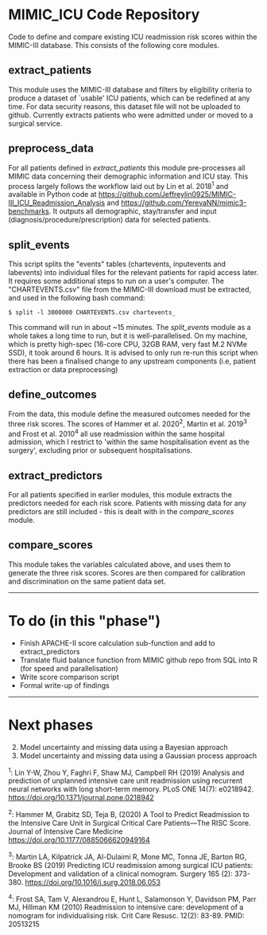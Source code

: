# MIMIC_ICU Code Repository

Code to define and compare existing ICU readmission risk scores within the MIMIC-III database. This consists of the following core modules.

## extract_patients

This module uses the MIMIC-III database and filters by eligibility criteria to produce a dataset of `usable' ICU patients, which can be redefined at any time. For data security reasons, this dataset file will not be uploaded to github. Currently extracts patients who were admitted under or moved to a surgical service.

## preprocess_data

For all patients defined in *extract_patients* this module pre-processes all MIMIC data concerning their demographic information and ICU stay. This process largely follows the workflow laid out by Lin et al. 2018<sup>1</sup> and available in Python code at https://github.com/Jeffreylin0925/MIMIC-III_ICU_Readmission_Analysis and https://github.com/YerevaNN/mimic3-benchmarks. It outputs all demographic, stay/transfer and input (diagnosis/procedure/prescription) data for selected patients.

## split_events

This script splits the "events" tables (chartevents, inputevents and labevents) into individual files for the relevant patients for rapid access later. It requires some additional steps to run on a user's computer. The "CHARTEVENTS.csv" file from the MIMIC-III download must be extracted, and used in the following bash command:

`$ split -l 3000000 CHARTEVENTS.csv chartevents_`

This command will run in about ~15 minutes. The *split_events* module as a whole takes a long time to run, but it is well-parallelised. On my machine, which is pretty high-spec (16-core CPU, 32GB RAM, very fast M.2 NVMe SSD), it took around 6 hours. It is advised to only run re-run this script when there has been a finalised change to any upstream components (i.e, patient extraction or data preprocessing)

## define_outcomes

From the data, this module define the measured outcomes needed for the three risk scores. The scores of Hammer et al. 2020<sup>2</sup>, Martin et al. 2019<sup>3</sup> and Frost et al. 2010<sup>4</sup> all use readmission within the same hospital admission, which I restrict to 'within the same hospitalisation event as the surgery', excluding prior or subsequent hospitalisations.

## extract_predictors

For all patients specified in earlier modules, this module extracts the predictors needed for each risk score. Patients with missing data for any predictors are still included - this is dealt with in the *compare_scores* module.

## compare_scores

This module takes the variables calculated above, and uses them to generate the three risk scores. Scores are then compared for calibration and discrimination on the same patient data set.

---

# To do (in this "phase")

* Finish APACHE-II score calculation sub-function and add to extract_predictors
* Translate fluid balance function from MIMIC github repo from SQL into R (for speed and parallelisation)
* Write score comparison script
* Formal write-up of findings

---

# Next phases

2. Model uncertainty and missing data using a Bayesian approach
3. Model uncertainty and missing data using a Gaussian process approach

<sup>1</sup>: Lin Y-W, Zhou Y, Faghri F, Shaw MJ, Campbell RH (2019) Analysis and prediction of unplanned intensive care unit readmission using recurrent neural networks with long short-term memory. PLoS ONE 14(7): e0218942. https://doi.org/10.1371/journal.pone.0218942

<sup>2</sup>: Hammer M, Grabitz SD, Teja B, (2020) A Tool to Predict Readmission to the Intensive Care Unit in Surgical Critical Care Patients—The RISC Score. Journal of Intensive Care Medicine  https://doi.org/10.1177/0885066620949164

<sup>3</sup>: Martin LA, Kilpatrick JA, Al-Dulaimi R, Mone MC, Tonna JE, Barton RG, Brooke BS (2019) Predicting ICU readmission among surgical ICU patients: Development and validation of a clinical nomogram. Surgery 165 (2): 373-380. https://doi.org/10.1016/j.surg.2018.06.053

<sup>4</sup>: Frost SA, Tam V, Alexandrou E, Hunt L, Salamonson Y, Davidson PM, Parr MJ, Hillman KM (2010) Readmission to intensive care: development of a nomogram for individualising risk. Crit Care Resusc. 12(2): 83-89. PMID: 20513215